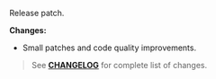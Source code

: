 Release patch.

**Changes:**
- Small patches and code quality improvements.

> See **[CHANGELOG](https://github.com/universum-studios/android_universi/blob/master/CHANGELOG.md)** for complete list of changes.